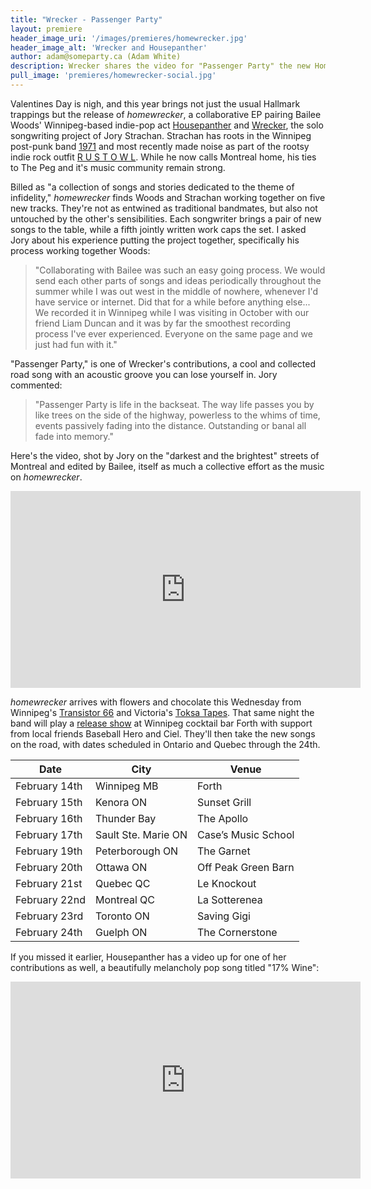 ```yaml
---
title: "Wrecker - Passenger Party"
layout: premiere
header_image_uri: '/images/premieres/homewrecker.jpg'
header_image_alt: 'Wrecker and Housepanther'
author: adam@someparty.ca (Adam White)
description: Wrecker shares the video for "Passenger Party" the new Homewrecker split with Housepanther
pull_image: 'premieres/homewrecker-social.jpg'
---
```


Valentines Day is nigh, and this year brings not just the usual Hallmark trappings but the release of *homewrecker*, a collaborative EP pairing Bailee Woods' Winnipeg-based indie-pop act [Housepanther](https://housepanther.bandcamp.com/) and [Wrecker](https://wreckertunes.bandcamp.com), the solo songwriting project of Jory Strachan. Strachan has roots in the Winnipeg post-punk band [1971](https://1971canada.bandcamp.com/) and most recently made noise as part of the rootsy indie rock outfit [R U S T O W L](https://rustowl.bandcamp.com/). While he now calls Montreal home, his ties to The Peg and it's music community remain strong.

Billed as "a collection of songs and stories dedicated to the theme of infidelity," *homewrecker* finds Woods and Strachan working together on five new tracks. They're not as entwined as traditional bandmates, but also not untouched by the other's sensibilities. Each songwriter brings a pair of new songs to the table, while a fifth jointly written work caps the set. I asked Jory about his experience putting the project together, specifically his process working together Woods:

> "Collaborating with Bailee was such an easy going process. We would send each other parts of songs and ideas periodically throughout the summer while I was out west in the middle of nowhere, whenever I'd have service or internet. Did that for a while before anything else... We recorded it in Winnipeg while I was visiting in October with our friend Liam Duncan and it was by far the smoothest recording process I've ever experienced. Everyone on the same page and we just had fun with it."

"Passenger Party," is one of Wrecker's contributions, a cool and collected road song with an acoustic groove you can lose yourself in. Jory commented:

> "Passenger Party is life in the backseat. The way life passes you by like trees on the side of the highway, powerless to the whims of time, events passively fading into the distance. Outstanding or banal all fade into memory."

Here's the video, shot by Jory on the "darkest and the brightest" streets of Montreal and edited by Bailee, itself as much a collective effort as the music on *homewrecker*.

<iframe width="560" height="315" src="https://www.youtube.com/embed/D65mt6FQvlk" frameborder="0" allow="accelerometer; autoplay; encrypted-media; gyroscope; picture-in-picture" allowfullscreen></iframe>

*homewrecker* arrives with flowers and chocolate this Wednesday from Winnipeg's [Transistor 66](http://www.transistor66.com/) and Victoria's [Toksa Tapes](https://toskatapes.bandcamp.com/). That same night the band will play a [release show](https://www.facebook.com/events/281421865892655/) at Winnipeg cocktail bar Forth with support from local friends Baseball Hero and Ciel. They'll then take the new songs on the road, with dates scheduled in Ontario and Quebec through the 24th.

<table id="dates">
<thead>
    <tr>
      <th>Date</th>
      <th>City</th>
      <th>Venue</th>
    </tr>
</thead>
<tbody>
   <tr>
      <td>February 14th</td>
      <td>Winnipeg MB</td>
      <td>Forth</td>
   </tr>
   <tr>
      <td>February 15th</td>
      <td>Kenora ON</td>
      <td>Sunset Grill</td>
   </tr>
   <tr>
      <td>February 16th</td>
      <td>Thunder Bay</td>
      <td>The Apollo</td>
   </tr>
   <tr>
      <td>February 17th</td>
      <td>Sault Ste. Marie ON</td>
      <td>Case’s Music School</td>
   </tr>
   <tr>
      <td>February 19th</td>
      <td>Peterborough ON</td>
      <td>The Garnet</td>
   </tr>
   <tr>
      <td>February 20th</td>
      <td>Ottawa ON</td>
      <td>Off Peak Green Barn</td>
   </tr>
   <tr>
      <td>February 21st</td>
      <td>Quebec QC</td>
      <td>Le Knockout</td>
   </tr>
   <tr>
      <td>February 22nd</td>
      <td>Montreal QC</td>
      <td>La Sotterenea</td>
   </tr>
   <tr>
      <td>February 23rd</td>
      <td>Toronto ON</td>
      <td>Saving Gigi</td>
   </tr>
   <tr>
      <td>February 24th</td>
      <td>Guelph ON</td>
      <td>The Cornerstone</td>
   </tr>
</tbody>
</table>

If you missed it earlier, Housepanther has a video up for one of her contributions as well, a beautifully melancholy pop song titled "17% Wine":

<iframe width="560" height="315" src="https://www.youtube.com/embed/_Ts6uk2xNkM" frameborder="0" allow="accelerometer; autoplay; encrypted-media; gyroscope; picture-in-picture" allowfullscreen></iframe>

